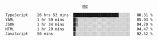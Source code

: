 <p align="center">
  <samp>
    <a href="https://yiwwhl.com">me</a>
  </samp>
</p>

<!--START_SECTION:waka-->

```txt
TypeScript    26 hrs 53 mins  ████████████████████░░░░░   80.31 %
YAML          1 hr 59 mins    █▒░░░░░░░░░░░░░░░░░░░░░░░   05.93 %
JSON          1 hr 34 mins    █▒░░░░░░░░░░░░░░░░░░░░░░░   04.70 %
HTML          1 hr 29 mins    █░░░░░░░░░░░░░░░░░░░░░░░░   04.47 %
JavaScript    50 mins         ▓░░░░░░░░░░░░░░░░░░░░░░░░   02.52 %
```

<!--END_SECTION:waka-->